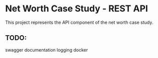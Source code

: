 # Net Worth Case Study - REST API
This project represents the API component of the net worth case study.


## TODO:
swagger
documentation
logging
docker
